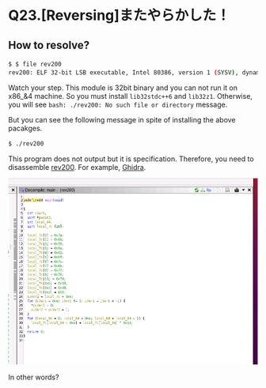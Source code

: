 # Q23.[Reversing]またやらかした！

## How to resolve?

````bash
$ $ file rev200 
rev200: ELF 32-bit LSB executable, Intel 80386, version 1 (SYSV), dynamically linked, interpreter /lib/ld-linux.so.2, for GNU/Linux 2.6.24, BuildID[sha1]=e87140105d6b5c8ea9b0193380ab3b79bfdcd85b, not stripped
````

Watch your step.
This module is 32bit binary and you can not run it on x86_&4 machine.
So you must install `lib32stdc++6` and `lib32z1`.
Otherwise, you will see `bash: ./rev200: No such file or directory` message.

But you can see the following message in spite of installing the above pacakges.

````bash
$ ./rev200
````

This program does not output but it is specification.
Therefore, you need to disassemble [rev200](./rev200).
For example, [Ghidra](https://ghidra-sre.org/).

<img src="./images/image.png" />

In other words?